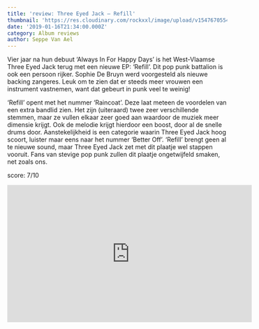 ```yaml
---
title: 'review: Three Eyed Jack – Refill'
thumbnail: 'https://res.cloudinary.com/rockxxl/image/upload/v1547670554/a1612557928_10.jpg'
date: '2019-01-16T21:34:00.000Z'
category: Album reviews
author: Seppe Van Ael
---
```

Vier jaar na hun debuut ‘Always In For Happy Days’ is het West-Vlaamse Three Eyed Jack terug met een nieuwe EP: ‘Refill’. Dit pop punk battalion is ook een persoon rijker. Sophie De Bruyn werd voorgesteld als nieuwe backing zangeres. Leuk om te zien dat er steeds meer vrouwen een instrument vastnemen, want dat gebeurt in punk veel te weinig! 

‘Refill’ opent met het nummer ‘Raincoat’. Deze laat meteen de voordelen van een extra bandlid zien. Het zijn (uiteraard) twee zeer verschillende stemmen, maar ze vullen elkaar zeer goed aan waardoor de muziek meer dimensie krijgt. Ook de melodie krijgt hierdoor een boost, door al de snelle drums door. Aanstekelijkheid is een categorie waarin Three Eyed Jack hoog scoort, luister maar eens naar het nummer ‘Better Off’. ‘Refill’ brengt geen al te nieuwe sound, maar Three Eyed Jack zet met dit plaatje wel stappen vooruit. Fans van stevige pop punk zullen dit plaatje ongetwijfeld smaken, net zoals ons.          

score: 7/10

<iframe width="560" height="315" src="https://www.youtube.com/embed/s0zd3ukLunI" frameborder="0" allow="accelerometer; autoplay; encrypted-media; gyroscope; picture-in-picture" allowfullscreen></iframe>
